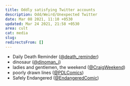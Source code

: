 ```yaml
---
title: Oddly satisfying Twitter accounts
description: Odd/Weird/Unexpected Twitter
date: Mar 08 2021, 11:10 +0530
updated: Mar 24 2021, 21:58 +0530
area: cult
cat: media
slug:
redirectsFrom: []
---
```


- Daily Death Reminder ([@death_reminder](https://twitter.com/death_reminder))
- dinosaur ([@dinoman_j](https://twitter.com/dinoman_j))
- ladies and gentlemen, the weekend ([@CraigWeekend](https://twitter.com/CraigWeekend))
- poorly drawn lines ([@PDLComics](https://twitter.com/PDLComics))
- Safely Endangered ([@EndangeredComic](https://twitter.com/EndangeredComic))
